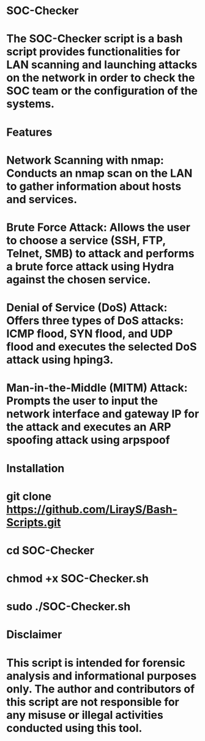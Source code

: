 # SOC-Checker
#
# The SOC-Checker script is a bash script provides functionalities for LAN scanning and launching attacks on the network in order to check the SOC team or the configuration of the systems.
#
# Features
# Network Scanning with nmap: Conducts an nmap scan on the LAN to gather information about hosts and services.
# Brute Force Attack: Allows the user to choose a service (SSH, FTP, Telnet, SMB) to attack and performs a brute force attack using Hydra against the chosen service.
# Denial of Service (DoS) Attack: Offers three types of DoS attacks: ICMP flood, SYN flood, and UDP flood and executes the selected DoS attack using hping3.
# Man-in-the-Middle (MITM) Attack: Prompts the user to input the network interface and gateway IP for the attack and executes an ARP spoofing attack using arpspoof
#
# Installation
# git clone https://github.com/LirayS/Bash-Scripts.git
# cd SOC-Checker
# chmod +x SOC-Checker.sh
# sudo ./SOC-Checker.sh
#
# Disclaimer
# This script is intended for forensic analysis and informational purposes only. The author and contributors of this script are not responsible for any misuse or illegal activities conducted using this tool.
